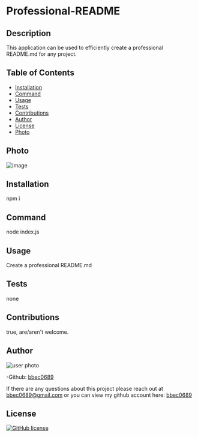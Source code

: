 # Professional-README


## Description
This application can be used to efficiently create a professional README.md for any project.


## Table of Contents

* [Installation](#installation)
* [Command](#command)
* [Usage](#usage)
* [Tests](#tests)
* [Contributions](#contributions)
* [Author](#questions)
* [License](#license)
* [Photo](#photo)

## Photo

![image](https://user-images.githubusercontent.com/71798106/104961051-ca5b2400-5992-11eb-94b9-6956b3f3114f.png)

## Installation

npm i

## Command

node index.js

## Usage

Create a professional README.md

## Tests

none

## Contributions

true, are/aren't welcome.

## Author
![user photo](https://avatars.githubusercontent.com/bbec0689?size=100)

-Github: [bbec0689](https://github.com/bbec0689) 

If there are any questions about this project please reach out at bbec0689@gmail.com or you can view my github account here: [bbec0689](https://github.com/bbec0689)

## License 

[![GitHub license](https://img.shields.io/badge/license-ISCLicense-red.svg)](https://shields.io/)
